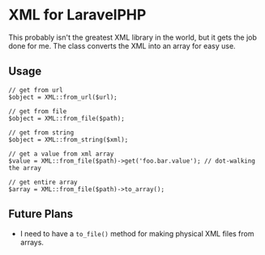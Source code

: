 # XML for LaravelPHP #

This probably isn't the greatest XML library in the world, but it gets the job done for me.  The class converts the XML into an array for easy use.

## Usage ##

```
// get from url
$object = XML::from_url($url);

// get from file
$object = XML::from_file($path);

// get from string
$object = XML::from_string($xml);

// get a value from xml array
$value = XML::from_file($path)->get('foo.bar.value'); // dot-walking the array

// get entire array
$array = XML::from_file($path)->to_array();
```

## Future Plans ##

* I need to have a ``to_file()`` method for making physical XML files from arrays.
